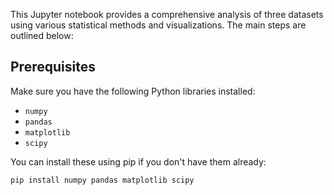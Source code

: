This Jupyter notebook provides a comprehensive analysis of three datasets using various statistical methods and visualizations. The main steps are outlined below:

## Prerequisites

Make sure you have the following Python libraries installed:

- `numpy`
- `pandas`
- `matplotlib`
- `scipy`

You can install these using pip if you don't have them already:

```sh
pip install numpy pandas matplotlib scipy
